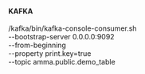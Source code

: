 #### KAFKA

/kafka/bin/kafka-console-consumer.sh \
    --bootstrap-server 0.0.0.0:9092 \
    --from-beginning \
    --property print.key=true \
    --topic amma.public.demo_table

